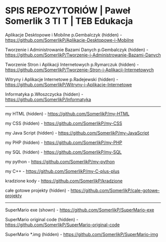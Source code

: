 # SPIS REPOZYTORIÓW | Paweł Somerlik 3 TI T | TEB Edukacja

Aplikacje Desktopowe i Mobilne p.Gembalczyk (hidden) - https://github.com/SomerlikP/Aplikacje-Desktopowe-i-Mobilne

Tworzenie i Administrowanie Bazami Danych p.Gembalczyk (hidden) - https://github.com/SomerlikP/Tworzenie-i-Administrowanie-Bazami-Danych

Tworzenie Stron i Aplikacji Internetowych p.Rymarczuk (hidden) - https://github.com/SomerlikP/Tworzenie-Stron-i-Aplikacji-Internetowych

Witryny i Aplikacje Internetowe p.Radejewski (hidden) - https://github.com/SomerlikP/Witryny-i-Aplikacje-Internetowe

Informatyka p.Włoszczycka (hidden) - https://github.com/SomerlikP/Informatyka

-------------------------------------------------------------------------------------------------------------------------------------------------------------------------

my HTML (hidden) - https://github.com/SomerlikP/my-HTML

my CSS (hidden) - https://github.com/SomerlikP/my-CSS

my Java Script (hidden) - https://github.com/SomerlikP/my-JavaScript

my PHP (hidden) - https://github.com/SomerlikP/my-PHP

my SQL (hidden) - https://github.com/SomerlikP/my-SQL

my python - https://github.com/SomerlikP/my-python

my C++ - https://github.com/SomerlikP/my-C-plus-plus

kradzione kody - https://github.com/SomerlikP/kradzione

całe gotowe projekty (hidden) - https://github.com/SomerlikP/cale-gotowe-projekty

-------------------------------------------------------------------------------------------------------------------------------------------------------------------------

SuperMario exe (shown) - https://github.com/SomerlikP/SuperMario-exe

SuperMario original code (hidden) - https://github.com/SomerlikP/SuperMario-original-code

SuperMario *.img (hidden) - https://github.com/SomerlikP/SuperMario-img
